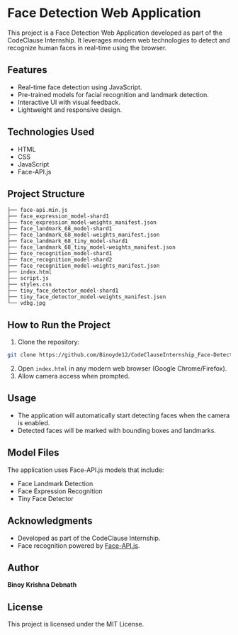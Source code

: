 # Face Detection Web Application

This project is a Face Detection Web Application developed as part of the CodeClause Internship. It leverages modern web technologies to detect and recognize human faces in real-time using the browser.

## Features
- Real-time face detection using JavaScript.
- Pre-trained models for facial recognition and landmark detection.
- Interactive UI with visual feedback.
- Lightweight and responsive design.

## Technologies Used
- HTML
- CSS
- JavaScript
- Face-API.js

## Project Structure
```
├── face-api.min.js
├── face_expression_model-shard1
├── face_expression_model-weights_manifest.json
├── face_landmark_68_model-shard1
├── face_landmark_68_model-weights_manifest.json
├── face_landmark_68_tiny_model-shard1
├── face_landmark_68_tiny_model-weights_manifest.json
├── face_recognition_model-shard1
├── face_recognition_model-shard2
├── face_recognition_model-weights_manifest.json
├── index.html
├── script.js
├── styles.css
├── tiny_face_detector_model-shard1
├── tiny_face_detector_model-weights_manifest.json
└── vdbg.jpg
```

## How to Run the Project
1. Clone the repository:
```bash
git clone https://github.com/Binoyde12/CodeClauseInternship_Face-Detection-webdev.git
```
2. Open `index.html` in any modern web browser (Google Chrome/Firefox).
3. Allow camera access when prompted.

## Usage
- The application will automatically start detecting faces when the camera is enabled.
- Detected faces will be marked with bounding boxes and landmarks.

## Model Files
The application uses Face-API.js models that include:
- Face Landmark Detection
- Face Expression Recognition
- Tiny Face Detector

## Acknowledgments
- Developed as part of the CodeClause Internship.
- Face recognition powered by [Face-API.js](https://github.com/justadudewhohacks/face-api.js).

## Author
**Binoy Krishna Debnath**

## License
This project is licensed under the MIT License.

